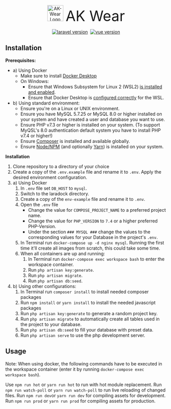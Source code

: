 <p align="center"><img src="https://ak-wear.de/img/logo.png" alt="AK-Wear Logo" width="50px">&nbsp;&nbsp;<span style="font-size:45px">AK Wear</span></p>
<p align="center"><a href="https://laravel.com/docs/8.x/"><img src="https://img.shields.io/static/v1?label=laravel&message=8.12&color=orange" alt="laravel version"></a>&nbsp;
<a href="https://vuejs.org/v2/guide/"><img src="https://img.shields.io/static/v1?label=vue&message=2.6.12&color=42b883" alt="vue version"></a>
</p>

## Installation

**Prerequisites:**
- a) Using Docker
    - Make sure to install [Docker Desktop](https://www.docker.com/products/docker-desktop)
    - On Windows:
        - Ensure that Windows Subsystem for Linux 2 (WSL2) [is installed and enabled](https://docs.microsoft.com/de-de/windows/wsl/install-win10).
        - Ensure that Docker Desktop is [configured correctly](https://docs.docker.com/docker-for-windows/wsl/) for the WSL.
- b) Using standard environment:
    - Ensure you're on a Linux or UNIX environment.
    - Ensure you have MySQL 5.7.25 or MySQL 8.0 or higher installed on your system and have created a user and database you want to use.
    - Ensure PHP v7.3 or higher is installed on your system. (To support MyQSL's 8.0 authentication default system you have to install PHP v7.4 or higher!)
    - Ensure [Composer](https://getcomposer.org/doc/00-intro.md#globally) is installed and available globally.
    - Ensure [Node/NPM](https://nodejs.org/en/download/) (and optionally [Yarn](https://classic.yarnpkg.com/en/docs/install#mac-stable)) is installed on your system.

**Installation**
1. Clone repository to a directory of your choice
2. Create a copy of the `.env.example` file and rename it to  `.env`. Apply the desired environment configuration.
3. a) Using Docker
    1. In `.env` file set `DB_HOST` to `mysql`.
    2. Switch to the laradock directory.
    3. Create a copy of the `env-example` file and rename it to `.env`. 
    4. Open the `.env` file
        - Change the value for `COMPOSE_PROJECT_NAME` to a preferred project name.
        - Change the value for `PHP_VERSION` to `7.4` or a higher preferred PHP-Version.
        - Under the section `### MYSQL ###` change the values to the corresponding values for your Database in the project's `.env`.
    5. In Terminal run `docker-compose up -d nginx mysql`. Running the first time it'll create all images from scratch, this could take some time.
    6. When all containers are up and running:
        1. In Terminal run `docker-compose exec workspace bash` to enter the workspace container.
        2. Run `php artisan key:generate`.
        3. Run `php artisan migrate`.
        4. Run `php artisan db:seed`.
3. b) Using other configurations:
    1. In Terminal run `composer install` to install needed composer packages
    2. Run `npm install` or `yarn install` to install the needed javascript packages
    3. Run `php artisan key:generate` to generate a random project key.
    4. Run `php artisan migrate` to automatically create all tables used in the project to your database.
    5. Run `php artisan db:seed` to fill your database with preset data.
    6. Run `php artisan serve` to use the php development server.

## Usage ##
Note: When using docker, the following commands have to be executed in the workspace container (enter it by running `docker-compose exec workspace bash`).

Use `npm run hot` or  `yarn run hot` to run with hot module replacement.
Run `npm run watch-poll` or `yarn run watch-poll` to run live reloading of changed files. 
Run `npm run dev`or `yarn run dev` for compiling assets for development.  
Run `npm run prod` or `yarn run prod` for compiling assets for production.